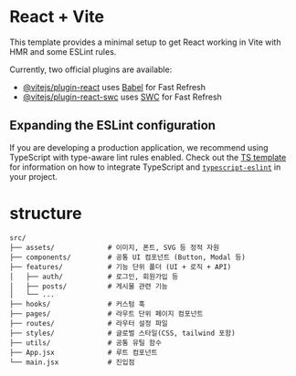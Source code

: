 # React + Vite

This template provides a minimal setup to get React working in Vite with HMR and some ESLint rules.

Currently, two official plugins are available:

- [@vitejs/plugin-react](https://github.com/vitejs/vite-plugin-react/blob/main/packages/plugin-react) uses [Babel](https://babeljs.io/) for Fast Refresh
- [@vitejs/plugin-react-swc](https://github.com/vitejs/vite-plugin-react/blob/main/packages/plugin-react-swc) uses [SWC](https://swc.rs/) for Fast Refresh

## Expanding the ESLint configuration

If you are developing a production application, we recommend using TypeScript with type-aware lint rules enabled. Check out the [TS template](https://github.com/vitejs/vite/tree/main/packages/create-vite/template-react-ts) for information on how to integrate TypeScript and [`typescript-eslint`](https://typescript-eslint.io) in your project.


# structure
```
src/
├── assets/             # 이미지, 폰트, SVG 등 정적 자원
├── components/         # 공통 UI 컴포넌트 (Button, Modal 등)
├── features/           # 기능 단위 폴더 (UI + 로직 + API)
│   ├── auth/           # 로그인, 회원가입 등
│   ├── posts/          # 게시물 관련 기능
│   └── ...
├── hooks/              # 커스텀 훅
├── pages/              # 라우트 단위 페이지 컴포넌트
├── routes/             # 라우터 설정 파일
├── styles/             # 글로벌 스타일(CSS, tailwind 포함)
├── utils/              # 공통 유틸 함수
├── App.jsx             # 루트 컴포넌트
└── main.jsx            # 진입점
```


